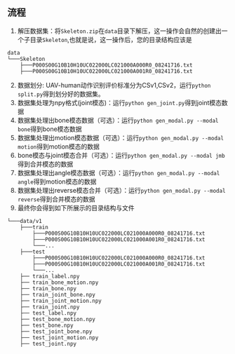 ## 流程

1. 解压数据集：将`Skeleton.zip`在`data`目录下解压，这一操作会自然的创建出一个子目录`Skeleton`,也就是说，这一操作后，您的目录结构应该是
```
data
└───Skeleton
    ├───P000S00G10B10H10UC022000LC021000A000R0_08241716.txt
    ├───P000S00G10B10H10UC022000LC021000A001R0_08241716.txt
```
2. 数据划分: UAV-human动作识别评价标准分为CSv1,CSv2，运行`python split.py`得到划分好的数据集。
3. 数据集处理为npy格式(joint模态)：运行`python gen_joint.py`得到joint模态数据
4. 数据集处理出bone模态数据（可选）：运行`python gen_modal.py --modal bone`得到bone模态数据
5. 数据集处理出motion模态数据（可选）：运行`python gen_modal.py --modal motion`得到motion模态的数据
6. bone模态与joint模态合并（可选）：运行`python gen_modal.py --modal jmb`得到合并模态的数据
7. 数据集处理出angle模态数据（可选）：运行`python gen_modal.py --modal angle`得到motion模态的数据
8. 数据集处理出reverse模态合并（可选）：运行`python gen_modal.py --modal reverse`得到合并模态的数据
9. 最终你会得到如下所展示的目录结构与文件
```
└───data/v1
    ├───train
        ├───P000S00G10B10H10UC022000LC021000A000R0_08241716.txt
        ├───P000S00G10B10H10UC022000LC021000A001R0_08241716.txt
        └───...
    ├───test
        ├───P000S00G10B10H10UC022000LC021000A000R0_08241716.txt
        ├───P000S00G10B10H10UC022000LC021000A001R0_08241716.txt
        └───...
    ├── train_label.npy
    ├── train_bone_motion.npy
    ├── train_bone.npy
    ├── train_joint_bone.npy
    ├── train_joint_motion.npy
    ├── train_joint.npy
    ├── test_label.npy
    ├── test_bone_motion.npy
    ├── test_bone.npy
    ├── test_joint_bone.npy
    ├── test_joint_motion.npy
    ├── test_joint.npy
```